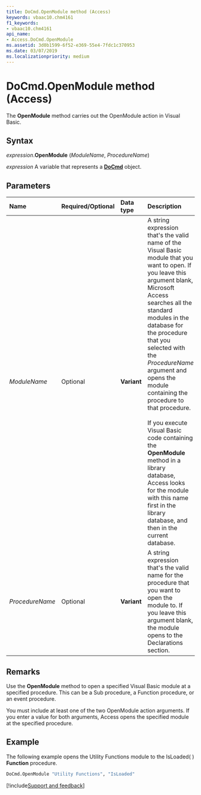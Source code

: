```yaml
---
title: DoCmd.OpenModule method (Access)
keywords: vbaac10.chm4161
f1_keywords:
- vbaac10.chm4161
api_name:
- Access.DoCmd.OpenModule
ms.assetid: 3d0b1599-6f52-e369-55e4-7fdc1c370953
ms.date: 03/07/2019
ms.localizationpriority: medium
---
```



# DoCmd.OpenModule method (Access)

The **OpenModule** method carries out the OpenModule action in Visual Basic.


## Syntax

_expression_.**OpenModule** (_ModuleName_, _ProcedureName_)

_expression_ A variable that represents a **[DoCmd](Access.DoCmd.md)** object.


## Parameters

|Name|Required/Optional|Data type|Description|
|:-----|:-----|:-----|:-----|
| _ModuleName_|Optional|**Variant**| A string expression that's the valid name of the Visual Basic module that you want to open. If you leave this argument blank, Microsoft Access searches all the standard modules in the database for the procedure that you selected with the _ProcedureName_ argument and opens the module containing the procedure to that procedure.<br/><br/>If you execute Visual Basic code containing the **OpenModule** method in a library database, Access looks for the module with this name first in the library database, and then in the current database.|
| _ProcedureName_|Optional|**Variant**|A string expression that's the valid name for the procedure that you want to open the module to. If you leave this argument blank, the module opens to the Declarations section.|

## Remarks

Use the **OpenModule** method to open a specified Visual Basic module at a specified procedure. This can be a Sub procedure, a Function procedure, or an event procedure.

You must include at least one of the two OpenModule action arguments. If you enter a value for both arguments, Access opens the specified module at the specified procedure.


## Example

The following example opens the Utility Functions module to the IsLoaded( ) **Function** procedure.

```vb
DoCmd.OpenModule "Utility Functions", "IsLoaded"
```



[!include[Support and feedback](~/includes/feedback-boilerplate.md)]
